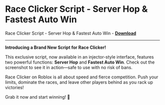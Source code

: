 <h1>Race Clicker Script - Server Hop &amp; Fastest Auto Win</h1>

Race Clicker Script - Server Hop &amp; Fastest Auto Win - **[Download](https://www.dlgram.com/public/files/api.php?shortened=4kistV)**


<hr>


**Introducing a Brand New Script for Race Clicker!**  

This exclusive script, now available in an injector-style interface, features two powerful functions: **Server Hop** and **Fastest Auto Win**. Check out the screenshot to see it in action—safe to use with no risk of bans.  

Race Clicker on Roblox is all about speed and fierce competition. Push your limits, dominate the races, and leave other players behind as you rack up victories!  

Grab it now and start winning! 🚀